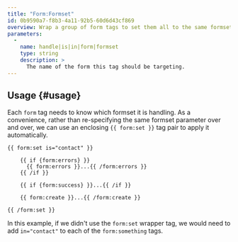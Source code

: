 ```yaml
---
title: "Form:Formset"
id: 0b9590a7-f8b3-4a11-92b5-60d6d43cf869
overview: Wrap a group of form tags to set them all to the same formset.
parameters:
  -
    name: handle|is|in|form|formset
    type: string
    description: >
      The name of the form this tag should be targeting.
---
```

## Usage {#usage}

Each `form` tag needs to know which formset it is handling. As a convenience, rather than re-specifying the same formset parameter
over and over, we can use an enclosing `{{ form:set }}` tag pair to apply it automatically.

```
{{ form:set is="contact" }}

    {{ if {form:errors} }}
      {{ form:errors }}...{{ /form:errors }}
    {{ /if }}

    {{ if {form:success} }}...{{ /if }}

    {{ form:create }}...{{ /form:create }}

{{ /form:set }}
```

In this example, if we didn't use the `form:set` wrapper tag, we would need to add `in="contact"` to each of the
`form:something` tags.
